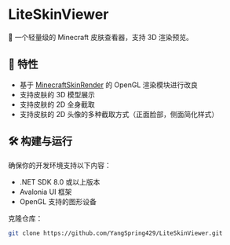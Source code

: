 # LiteSkinViewer

🧊 一个轻量级的 Minecraft 皮肤查看器，支持 3D 渲染预览。

## 🌟 特性
- 基于 [MinecraftSkinRender](https://github.com/Coloryr/MinecraftSkinRender) 的 OpenGL 渲染模块进行改良
- 支持皮肤的 3D 模型展示
- 支持皮肤的 2D 全身截取
- 支持皮肤的 2D 头像的多种截取方式（正面脸部，侧面简化样式）

## 🛠️ 构建与运行

确保你的开发环境支持以下内容：

- .NET SDK 8.0 或以上版本
- Avalonia UI 框架
- OpenGL 支持的图形设备

克隆仓库：

```bash
git clone https://github.com/YangSpring429/LiteSkinViewer.git
